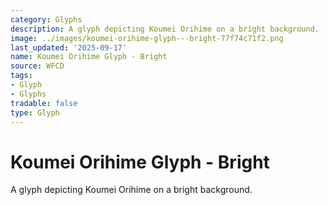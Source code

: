 ```yaml
---
category: Glyphs
description: A glyph depicting Koumei Orihime on a bright background.
image: ../images/koumei-orihime-glyph---bright-77f74c71f2.png
last_updated: '2025-09-17'
name: Koumei Orihime Glyph - Bright
source: WFCD
tags:
- Glyph
- Glyphs
tradable: false
type: Glyph
---
```


# Koumei Orihime Glyph - Bright

A glyph depicting Koumei Orihime on a bright background.

